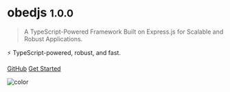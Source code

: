 <!-- _coverpage.md -->

<!-- ![logo](_media/icon.svg) -->

# obedjs <small>1.0.0</small>

> A TypeScript-Powered Framework Built on Express.js for Scalable and Robust Applications.

 ⚡️ TypeScript-powered, robust, and fast.


[GitHub](https://github.com/Obedjs/obedjs)
[Get Started](#installation)

![color](#f0f0f0)
